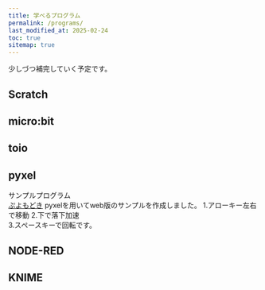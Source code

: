 ```yaml
---
title: 学べるプログラム
permalink: /programs/
last_modified_at: 2025-02-24
toc: true
sitemap: true
---
```


少しづつ補完していく予定です。

## Scratch

## micro:bit

## toio

## pyxel
サンプルプログラム  
[ぷよもどき](https://coderdojo-odawara.github.io/pypuyo_demo/)
pyxelを用いてweb版のサンプルを作成しました。
1.アローキー左右で移動
2.下で落下加速  
3.スペースキーで回転です。


## NODE-RED

## KNIME